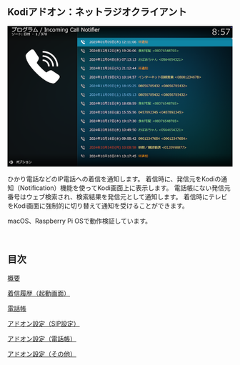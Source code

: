 ## Kodiアドオン：ネットラジオクライアント

![アドオン画面](docs/images/1_着信履歴/1_一覧.png)

ひかり電話などのIP電話への着信を通知します。
着信時に、発信元をKodiの通知（Notification）機能を使ってKodi画面上に表示します。
電話帳にない発信元番号はウェブ検索され、検索結果を発信元として通知します。
着信時にテレビをKodi画面に強制的に切り替えて通知を受けることができます。

macOS、Raspberry Pi OSで動作検証しています。

<br/>

## 目次

[概要](docs/0_概要.md)

[着信履歴（起動画面）](docs/1_着信履歴（起動画面）.md)

[電話帳](docs/2_電話帳.md)

[アドオン設定（SIP設定）](docs/3_アドオン設定（SIP設定）.md)

[アドオン設定（電話帳）](docs/4_アドオン設定（電話帳）.md)

[アドオン設定（その他）](docs/5_アドオン設定（その他）.md)
